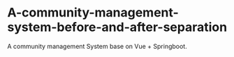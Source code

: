 # A-community-management-system-before-and-after-separation
A community management System base on Vue + Springboot.
